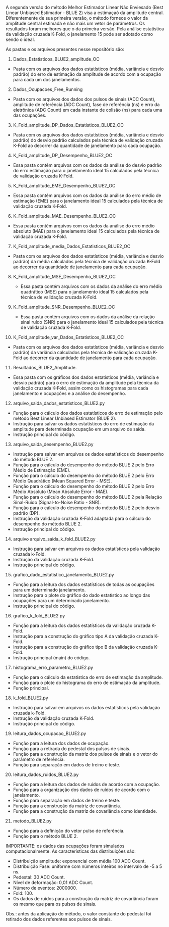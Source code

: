 A segunda versão do método Melhor Estimador Linear Não Enviesado (Best Linear Unbiased Estimador - BLUE 2) visa a estimaçaõ da amplitude central. Diferentemente de sua primeira versão, o método fornece o valor da amplitude central estimada e não mais um vetor de parâmetros.
Os resultados foram melhores que o da primeira versão. Pela análise estatística da validação cruzada K-Fold, o janelamento 15 pode ser adotado como sendo o ideal.

As pastas e os arquivos presentes nesse repositório são:

1. Dados_Estatisticos_BLUE2_amplitude_OC
  * Pasta com os arquivos dos dados estatísticos (média, variância e desvio padrão) do erro de estimação da amplitude de acordo com a ocupação para cada um dos janelamentos.
  
2. Dados_Ocupacoes_Free_Running
  * Pasta com os arquivos dos dados dos pulsos de sinais (ADC Count), amplitude de referência (ADC Count), fase de referência (ns) e erro da eletrônica (ADC Count) em cada instante de colisão (ns) para cada uma das ocupações.

3. K_Fold_amplitude_DP_Dados_Estatisticos_BLUE2_OC
  * Pasta com os arquivos dos dados estatísticos (média, variância e desvio padrão) do desvio padrão calculados pela técnica de validação cruzada K-Fold ao decorrer da quantidade de janelamento para cada ocupação.

4. K_Fold_amplitude_DP_Desempenho_BLUE2_OC
  * Essa pasta contém arquivos com os dados da análise do desvio padrão do erro estimação para o janelamento ideal 15 calculados pela técnica de validação cruzada K-Fold.

5. K_Fold_amplitude_EME_Desempenho_BLUE2_OC
  * Essa pasta contém arquivos com os dados da análise do erro médio de estimação (EME) para o janelamento ideal 15 calculados pela técnica de validação cruzada K-Fold.

6. K_Fold_amplitude_MAE_Desempenho_BLUE2_OC
  * Essa pasta contém arquivos com os dados da análise do erro médio absoluto (MAE) para o janelamento ideal 15 calculados pela técnica de validação cruzada K-Fold.

7. K_Fold_amplitude_media_Dados_Estatisticos_BLUE2_OC
  * Pasta com os arquivos dos dados estatísticos (média, variância e desvio padrão) da média calculados pela técnica de validação cruzada K-Fold ao decorrer da quantidade de janelamento para cada ocupação.

8. K_Fold_amplitude_MSE_Desempenho_BLUE2_OC
   * Essa pasta contém arquivos com os dados da análise do erro médio quadrático (MSE) para o janelamento ideal 15 calculados pela técnica de validação cruzada K-Fold.

9. K_Fold_amplitude_SNR_Desempenho_BLUE2_OC
   * Essa pasta contém arquivos com os dados da análise da relação sinal ruído (SNR) para o janelamento ideal 15 calculados pela técnica de validação cruzada K-Fold.

10. K_Fold_amplitude_var_Dados_Estatisticos_BLUE2_OC
  * Pasta com os arquivos dos dados estatísticos (média, variância e desvio padrão) da variância calculados pela técnica de validação cruzada K-Fold ao decorrer da quantidade de janelamento para cada ocupação.

11. Resultados_BLUE2_Amplitude.
  * Essa pasta com os gráficos dos dados estatísticos (média, variância e desvio padrão) para o erro de estimação da amplitude pela técnica da validação cruzada K-Fold, assim como os histogramas para cada janelamento e ocupações e a análise do desempenho.

12. arquivo_saida_dados_estatisticos_BLUE2.py
  * Função para o cálculo dos dados estatísticos do erro de estimação pelo método Best Linear Unbiased Estimator (BLUE 2).
  * Instrução para salvar os dados estatísticos do erro de estimação da amplitude para determinada ocupação em um arquivo de saída.
  * Instrução principal do código.

13. arquivo_saida_desempenho_BLUE2.py
   * Instrução para salvar em arquivos os dados estatísticos do desempenho do método BLUE 2.
   * Função para o cálculo do desempenho do método BLUE 2 pelo Erro Médio de Estimação (EME).
   * Função para o cálculo do desempenho do método BLUE 2 pelo Erro Médio Quadrático (Mean Squared Error - MSE).
   * Função para o cálculo do desempenho do método BLUE 2 pelo Erro Médio Absoluto (Mean Absolute Error - MAE).
   * Função para o cálculo do desempenho do método BLUE 2 pela Relação Sinal-Ruído (Signal-to-Noise Ratio - SNR).
   * Função para o cálculo do desempenho do método BLUE 2 pelo desvio padrão (DP).
   * Instrução da validação cruzada K-Fold adaptada para o cálculo do desempenho do método BLUE 2.
   * Instrução principal do código.

14. arquivo arquivo_saida_k_fold_BLUE2.py
   * Instrução para salvar em arquivos os dados estatísticos pela validação cruzada k-Fold.
   * Instrução da validação cruzada K-Fold.
   * Instrução principal do código.

15. grafico_dado_estatistico_janelamento_BLUE2.py
  * Função para a leitura dos dados estatísticos de todas as ocupações para um determinado janelamento.
  * Instrução para o plote do gráfico do dado estatístico ao longo das ocupações para um determinado janelamento.
  * Instrução principal do código.
  
16. grafico_k_fold_BLUE2.py
  * Função para a leitura dos dados estatísticos da validação cruzada K-Fold.
  * Instrução para a construção do gráfico tipo A da validação cruzada K-Fold.
  * Instrução para a construção do gráfico tipo B da validação cruzada K-Fold.
  * Instrução principal (main) do código.
  
17. histograma_erro_parametro_BLUE2.py
  * Função para o cálculo da estatística do erro de estimação da amplitude.
  * Função para o plote do histograma do erro de estimação da amplitude.
  * Função principal.

18. k_fold_BLUE2.py
  * Instrução para salvar em arquivos os dados estatísticos pela validação cruzada k-Fold.
  * Instrução da validação cruzada K-Fold.
  * Instrução principal do código.

19. leitura_dados_ocupacao_BLUE2.py
  * Função para a leitura dos dados de ocupação.
  * Função para a retirada do pedestal dos pulsos de sinais.
  * Função para a construção da matriz dos pulsos de sinais e o vetor do parâmetro de referência.
  * Função para separação em dados de treino e teste.

20. leitura_dados_ruidos_BLUE2.py
  * Função para a leitura dos dados de ruídos de acordo com a ocupação.
  * Função para a organização dos dados de ruídos de acordo com o janelamento.
  * Função para separação em dados de treino e teste.
  * Função para a construção da matriz de covariância.
  * Função para a construção da matriz de covariância como identidade.

21. metodo_BLUE2.py
  * Função para a definição do vetor pulso de referência.
  * Função para o método BLUE 2.

IMPORTANTE: os dados das ocupações foram simulados computacionalmente. As características das distribuições são:

* Distribuição amplitude: exponencial com média 100 ADC Count.
* Distribuição Fase: uniforme com números inteiros no intervalo de -5 a 5 ns.
* Pedestal: 30 ADC Count.
* Nível de deformação: 0,01 ADC Count.
* Número de eventos: 2000000.
* Fold: 100.
* Os dados de ruídos para a construção da matriz de covariância foram os mesmo que para os pulsos de sinais.

Obs.: antes da aplicação do método, o valor constante do pedestal foi retirado dos dados referentes aos pulsos de sinais.
